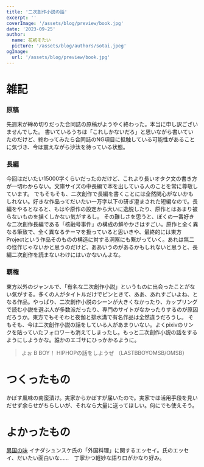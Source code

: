 ```yaml
---
title: '二次創作小説の話'
excerpt: ''
coverImage: '/assets/blog/preview/book.jpg'
date: '2023-09-25'
author:
  name: 花初そたい
  picture: '/assets/blog/authors/sotai.jpeg'
ogImage:
  url: '/assets/blog/preview/book.jpg'
---
```

# 雑記

### 原稿
先週末が締め切りだった合同誌の原稿がようやく終わった。本当に申し訳ございませんでした。
書いているうちは「これしかないだろ」と思いながら書いていたのだけど、終わってみたら合同誌のNG項目に抵触している可能性があることに気づき、今は震えながら沙汰を待っている状態。

### 長編
今回はだいたい15000字くらいだったのだけど、これより長いオタク文の書き方が一切わからない。文庫サイズの中長編で本を出している人のことを常に尊敬しています。
でもそもそも、二次創作で長編を書くことには全然関心がないかもしれない。好きな作品ってだいたい一万字以下の研ぎ澄まされた短編なので。長編をやるとなると、もはや原作の設定から大いに逸脱したり、原作とはあまり被らないものを描くしかない気がするし。
その難しさを思うと、ぼくの一番好きな二次創作長編である「核融号事件」の構成の鮮やかさはすごい。原作と全く異なる筆致で、全く異なるテーマを扱っていると思いきや、最終的には東方Projectという作品そのものの構造に対する洞察にも繋がっていく。あれは無二の怪作じゃないかと思うのだけど、ああいうのがあるかもしれないと思うと、長編二次創作を読まないわけにはいかないんよな。

### 覇権
東方以外のジャンルで、「有名な二次創作小説」というものに出会ったことがない気がする。多くの人がタイトルだけでピンときて、ああ、あれすごいよね、となる作品。やっぱり、二次創作小説のシーンが大きくなかったり、カップリングで読む小説を選ぶ人が多数派だったり、専門のサイトがなかったりするのが原因だろうか。東方でもそそわと夜伽と排水溝で有名作品は全然違うだろうし。
そもそも、今は二次創作小説の話をしている人があまりいない。よくpixivのリンクを貼っていたフォロワーも消えてしまったし。もっと二次創作小説の話をするようにしようかな。誰かのエゴサにひっかかるように。
> よぉ B BOY！ HIPHOPの話をしようぜ
（LASTBBOYOMSB/OMSB）

# つくったもの
かぼす風味の南蛮漬け。実家からかぼすが届いたので。実家では活用手段を見いだせず余らせがちらしいが、それなら大量に送ってほしい。何にでも使えそう。

# よかったもの
[異国の味](https://yomitai.jp/series/ikokunoaji/)
イナダシュンスケ氏の「外国料理」に関するエッセイ。氏のエッセイ、だいたい面白いな……　丁寧かつ軽妙な語り口がかなり好み。